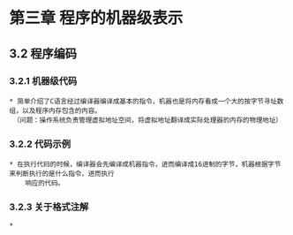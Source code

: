 # 第三章 程序的机器级表示
## 3.2 程序编码
### 3.2.1 机器级代码
	* 简单介绍了C语言经过编译器编译成基本的指令，机器也是将内存看成一个大的按字节寻址数组，以及程序内存包含的内容。
	 （问题：操作系统负责管理虚拟地址空间，将虚拟地址翻译成实际处理器的内存的物理地址）
### 3.2.2 代码示例
	* 在执行代码的时候，编译器会先编译成机器指令，进而编译成16进制的字节，机器根据字节来判断执行的是什么指令，进而执行
		响应的代码。
### 3.2.3 关于格式注解
	*		